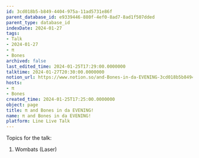 ```yaml
---
id: 3cd018b5-b849-4404-975a-11ad5731e86f
parent_database_id: e9339446-880f-4ef0-8ad7-8ad1f507dded
parent_type: database_id
indexDate: 2024-01-27
tags:
- Talk
- 2024-01-27
- π
- Bones
archived: false
last_edited_time: 2024-01-25T17:29:00.0000000
talktime: 2024-01-27T20:30:00.0000000
notion_url: https://www.notion.so/and-Bones-in-da-EVENING-3cd018b5b8494404975a11ad5731e86f
hosts:
- π
- Bones
created_time: 2024-01-25T17:25:00.0000000
object: page
title: π and Bones in da EVENING!
name: π and Bones in da EVENING!
platform: Line Live Talk
---
```


Topics for the talk:
1. Wombats (Laser)

























